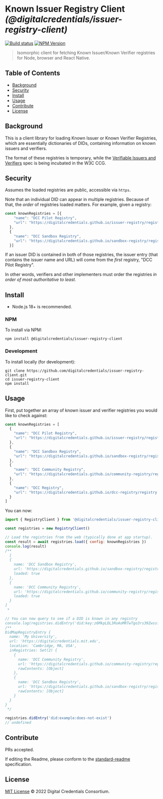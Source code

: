 # Known Issuer Registry Client _(@digitalcredentials/issuer-registry-client)_

[![Build status](https://img.shields.io/github/actions/workflow/status/digitalcredentials/issuer-registry-client/main.yml?branch=main)](https://github.com/digitalcredentials/issuer-registry-client/actions?query=workflow%3A%22Node.js+CI%22)
[![NPM Version](https://img.shields.io/npm/v/@digitalcredentials/issuer-registry-client.svg)](https://npm.im/@digitalcredentials/issuer-registry-client)

> Isomorphic client for fetching Known Issuer/Known Verifier registries for Node, browser and React Native.

## Table of Contents

- [Background](#background)
- [Security](#security)
- [Install](#install)
- [Usage](#usage)
- [Contribute](#contribute)
- [License](#license)

## Background

This is a client library for loading Known Issuer or Known Verifier Registries,
which are essentially dictionaries of DIDs, containing information on known
issuers and verifiers.

The format of these registries is temporary, while the
[Verifiable Issuers and Verifiers](https://w3c-ccg.github.io/verifiable-issuers-verifiers/)
spec is being incubated in the W3C CCG.

## Security

Assumes the loaded registries are public, accessible via `https`.

Note that an individual DID can appear in multiple registries.
Because of that, the _order_ of registries loaded matters. For example, given
a registry:

```js
const knownRegistries = [{
    "name": "DCC Pilot Registry",
    "url": "https://digitalcredentials.github.io/issuer-registry/registry.json"
  },
  {
    "name": "DCC Sandbox Registry",
    "url": "https://digitalcredentials.github.io/sandbox-registry/registry.json"
  }]
```

If an issuer DID is contained in both of those registries, the issuer entry
(that contains the issuer name and URL) will come from the _first_ registry,
"DCC Pilot Registry".

In other words, verifiers and other implementers must order the registries
_in order of most authoritative to least_.

## Install

- Node.js 18+ is recommended.

### NPM

To install via NPM:

```
npm install @digitalcredentials/issuer-registry-client
```

### Development

To install locally (for development):

```
git clone https://github.com/digitalcredentials/issuer-registry-client.git
cd issuer-registry-client
npm install
```

## Usage

First, put together an array of known issuer and verifier registries you would
like to check against:

```js
const knownRegistries = [
  {
    "name": "DCC Pilot Registry",
    "url": "https://digitalcredentials.github.io/issuer-registry/registry.json"
  },
  {
    "name": "DCC Sandbox Registry",
    "url": "https://digitalcredentials.github.io/sandbox-registry/registry.json"
  },
  {
    "name": "DCC Community Registry",
    "url": "https://digitalcredentials.github.io/community-registry/registry.json"
  },
  {
    "name": "DCC Registry",
    "url": "https://digitalcredentials.github.io/dcc-registry/registry.json"
  }
]
```

You can now:

```js
import { RegistryClient } from '@digitalcredentials/issuer-registry-client'

const registries = new RegistryClient()

// Load the registries from the web (typically done at app startup).
const result = await registries.load({ config: knownRegistries })
console.log(result)
/**
  [
  {
    name: 'DCC Sandbox Registry',
    url: 'https://digitalcredentials.github.io/sandbox-registry/registry.json',
    loaded: true
  },
  {
    name: 'DCC Community Registry',
    url: 'https://digitalcredentials.github.io/community-registry/registry.json',
    loaded: true
  }
]
 * 

// You can now query to see if a DID is known in any registry
console.log(registries.didEntry('did:key:z6MkpLDL3RoAoMRTwTgo3rs39ZwssfaPKtGdZw7AGRN7CK4W'))
/**
DidMapRegistryEntry {
  name: 'My University',
  url: 'https://digitalcredentials.mit.edu',
  location: 'Cambridge, MA, USA',
  inRegistries: Set(2) {
    {
      name: 'DCC Community Registry',
      url: 'https://digitalcredentials.github.io/community-registry/registry.json',
      rawContents: [Object]
    },
    {
      name: 'DCC Sandbox Registry',
      url: 'https://digitalcredentials.github.io/sandbox-registry/registry.json',
      rawContents: [Object]
    }
  }
}
 */

registries.didEntry('did:example:does-not-exist')
// undefined
```


## Contribute

PRs accepted.

If editing the Readme, please conform to the
[standard-readme](https://github.com/RichardLitt/standard-readme) specification.

## License

[MIT License](LICENSE.md) © 2022 Digital Credentials Consortium.
